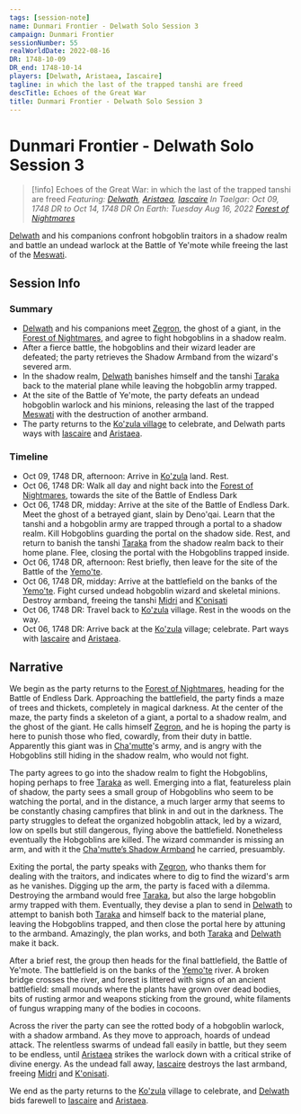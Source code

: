```yaml
---
tags: [session-note]
name: Dunmari Frontier - Delwath Solo Session 3
campaign: Dunmari Frontier
sessionNumber: 55
realWorldDate: 2022-08-16
DR: 1748-10-09
DR_end: 1748-10-14
players: [Delwath, Aristaea, Iascaire]
tagline: in which the last of the trapped tanshi are freed
descTitle: Echoes of the Great War
title: Dunmari Frontier - Delwath Solo Session 3
---
```

# Dunmari Frontier - Delwath Solo Session 3

>[!info] Echoes of the Great War: in which the last of the trapped tanshi are freed
> *Featuring: [Delwath](<../../../people/pcs/dunmar-fellowship/delwath.md>), [Aristaea](<../../../people/pcs/dunmar-fellowship/guests/aristaea.md>), [Iascaire](<../../../people/pcs/dunmar-fellowship/guests/iascaire.md>)*
> *In Taelgar: Oct 09, 1748 DR to Oct 14, 1748 DR*
> *On Earth: Tuesday Aug 16, 2022*
> *[Forest of Nightmares](<../../../gazetteer/far-north/forest-of-nightmares.md>)*

[Delwath](<../../../people/pcs/dunmar-fellowship/delwath.md>) and his companions confront hobgoblin traitors in a shadow realm and battle an undead warlock at the Battle of Ye'mote while freeing the last of the [Meswati](<../../../cosmology/gods/tanshi/meswati/meswati.md>).

## Session Info
### Summary
- [Delwath](<../../../people/pcs/dunmar-fellowship/delwath.md>) and his companions meet [Zegron](<../../../people/historical-figures/zegron.md>), the ghost of a giant, in the [Forest of Nightmares](<../../../gazetteer/far-north/forest-of-nightmares.md>), and agree to fight hobgoblins  in a shadow realm.
- After a fierce battle, the hobgoblins and their wizard leader are defeated; the party retrieves the Shadow Armband from the wizard's severed arm.
- In the shadow realm, [Delwath](<../../../people/pcs/dunmar-fellowship/delwath.md>) banishes himself and the tanshi [Taraka](<../../../cosmology/gods/tanshi/meswati/taraka.md>) back to the material plane while leaving the hobgoblin army trapped.
- At the site of the Battle of Ye'mote, the party defeats an undead hobgoblin warlock and his minions, releasing the last of the trapped [Meswati](<../../../cosmology/gods/tanshi/meswati/meswati.md>) with the destruction of another armband.
- The party returns to the [Ko'zula village](<../../../gazetteer/far-north/ko-zula-village.md>) to celebrate, and Delwath parts ways with [Iascaire](<../../../people/pcs/dunmar-fellowship/guests/iascaire.md>) and [Aristaea](<../../../people/pcs/dunmar-fellowship/guests/aristaea.md>).

### Timeline
- Oct 09, 1748 DR, afternoon: Arrive in [Ko'zula](<../../../groups/deno-qai-tribes/northern-tribes/ko-zula.md>) land. Rest.
- Oct 06, 1748 DR:  Walk all day and night back into the [Forest of Nightmares](<../../../gazetteer/far-north/forest-of-nightmares.md>), towards the site of the Battle of Endless Dark
- Oct 06, 1748 DR, midday: Arrive at the site of the Battle of Endless Dark. Meet the ghost of a betrayed giant, slain by Deno'qai. Learn that the tanshi and a hobgoblin army are trapped through a portal to a shadow realm. Kill Hobgoblins guarding the portal on the shadow side. Rest, and return to banish the tanshi [Taraka](<../../../cosmology/gods/tanshi/meswati/taraka.md>) from the shadow realm back to their home plane. Flee, closing the portal with the Hobgoblins trapped inside. 
- Oct 06, 1748 DR, afternoon: Rest briefly, then leave for the site of the Battle of the [Yemo'te](<../../../gazetteer/far-north/yemo-te.md>). 
- Oct 06, 1748 DR, midday: Arrive at the battlefield on the banks of the [Yemo'te](<../../../gazetteer/far-north/yemo-te.md>). Fight cursed undead hobgoblin wizard and skeletal minions. Destroy armband, freeing the tanshi [Midri](<../../../cosmology/gods/tanshi/meswati/midri.md>) and [K'onisati](<../../../cosmology/gods/tanshi/meswati/k-onisati.md>)
- Oct 06, 1748 DR: Travel back to [Ko'zula](<../../../groups/deno-qai-tribes/northern-tribes/ko-zula.md>) village. Rest in the woods on the way.
- Oct 06, 1748 DR: Arrive back at the [Ko'zula](<../../../groups/deno-qai-tribes/northern-tribes/ko-zula.md>) village; celebrate. Part ways with [Iascaire](<../../../people/pcs/dunmar-fellowship/guests/iascaire.md>) and [Aristaea](<../../../people/pcs/dunmar-fellowship/guests/aristaea.md>). 


## Narrative
We begin as the party returns to the [Forest of Nightmares](<../../../gazetteer/far-north/forest-of-nightmares.md>), heading for the Battle of Endless Dark. Approaching the battlefield, the party finds a maze of trees and thickets, completely in magical darkness. At the center of the maze, the party finds a skeleton of a giant, a portal to a shadow realm, and the ghost of the giant. He calls himself [Zegron](<../../../people/historical-figures/zegron.md>), and he is hoping the party is here to punish those who fled, cowardly, from their duty in battle. Apparently this giant was in [Cha'mutte](<../../../people/extraplanar-powers/cha-mutte.md>)'s army, and is angry with the Hobgoblins still hiding in the shadow realm, who would not fight. 

The party agrees to go into the shadow realm to fight the Hobgoblins, hoping perhaps to free [Taraka](<../../../cosmology/gods/tanshi/meswati/taraka.md>) as well. Emerging into a flat, featureless plain of shadow, the party sees a small group of Hobgoblins who seem to be watching the portal, and in the distance, a much larger army that seems to be constantly chasing campfires that blink in and out in the darkness. The party struggles to defeat the organized hobgoblin attack, led by a wizard, low on spells but still dangerous, flying above the battlefield. Nonetheless eventually the Hobgoblins are killed. The wizard commander is missing an arm, and with it the [Cha'mutte’s Shadow Armband](<../treasure/notable-items/cha-muttes-shadow-armband.md>) he carried, presuambly. 

Exiting the portal, the party speaks with [Zegron](<../../../people/historical-figures/zegron.md>), who thanks them for dealing with the traitors, and indicates where to dig to find the wizard's arm as he vanishes. Digging up the arm, the party is faced with a dilemma. Destroying the armband would free [Taraka](<../../../cosmology/gods/tanshi/meswati/taraka.md>), but also the large hobgoblin army trapped with them. Eventually, they devise a plan to send in [Delwath](<../../../people/pcs/dunmar-fellowship/delwath.md>) to attempt to banish both [Taraka](<../../../cosmology/gods/tanshi/meswati/taraka.md>) and himself back to the material plane, leaving the Hobgoblins trapped, and then close the portal here by attuning to the armband. Amazingly, the plan works, and both [Taraka](<../../../cosmology/gods/tanshi/meswati/taraka.md>) and [Delwath](<../../../people/pcs/dunmar-fellowship/delwath.md>) make it back.

After a brief rest, the group then heads for the final battlefield, the Battle of Ye'mote. The battlefield is on the banks of the [Yemo'te](<../../../gazetteer/far-north/yemo-te.md>) river. A broken bridge crosses the river, and forest is littered with signs of an ancient battlefield: small mounds where the plants have grown over dead bodies, bits of rusting armor and weapons sticking from the ground, white filaments of fungus wrapping many of the bodies in cocoons. 

Across the river the party can see the rotted body of a hobgoblin warlock, with a shadow armband. As they move to approach, hoards of undead attack. The relentless swarms of undead fall easily in battle, but they seem to be endless, until [Aristaea](<../../../people/pcs/dunmar-fellowship/guests/aristaea.md>) strikes the warlock down with a critical strike of divine energy. As the undead fall away, [Iascaire](<../../../people/pcs/dunmar-fellowship/guests/iascaire.md>) destroys the last armband, freeing [Midri](<../../../cosmology/gods/tanshi/meswati/midri.md>) and [K'onisati](<../../../cosmology/gods/tanshi/meswati/k-onisati.md>). 

We end as the party returns to the [Ko'zula](<../../../groups/deno-qai-tribes/northern-tribes/ko-zula.md>) village to celebrate, and [Delwath](<../../../people/pcs/dunmar-fellowship/delwath.md>) bids farewell to [Iascaire](<../../../people/pcs/dunmar-fellowship/guests/iascaire.md>) and [Aristaea](<../../../people/pcs/dunmar-fellowship/guests/aristaea.md>). 
